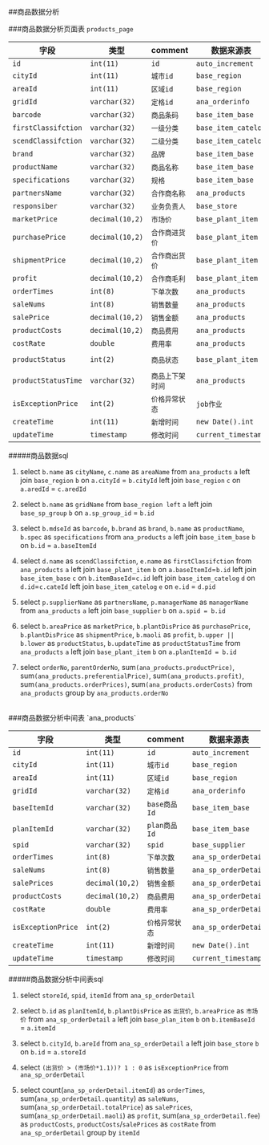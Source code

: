 ##商品数据分析

###商品数据分析页面表  `products_page`

字段  | 类型  |  comment | 数据来源表 | 获取方式
------------- | ------------- | ------------- | ------------- | -------------
`id`  |  `int(11)`  | `id` | `auto_increment`  | `auto_increment`
`cityId` |  `int(11)`   | `城市id` | `base_region`  | `base_region.name`
`areaId`  | `int(11)`  | `区域id`  | `base_region`  | `base_region.name`
`gridId`  | `varchar(32)`   | `定格id`  | `ana_orderinfo`  | `ana_orderinfo.gridName`
`barcode` |  `varchar(32)`   | `商品条码` | `base_item_base`  | `base_item_base.mdseId`
`firstClassifction`  | `varchar(32)`  | `一级分类`  | `base_item_catelog`  | `base_item_catelog.name`
`scendClassifction`  | `varchar(32)`   | `二级分类`  | `base_item_catelog`  | `base_item_catelog.name`
`brand` | `varchar(32)`   | `品牌`  | `base_item_base`  | `base_item_base.brand`
`productName` | `varchar(32)`   | `商品名称`  | `base_item_base`  | `base_item_base.name`
`specifications`  | `varchar(32)`   | `规格`  | `base_item_base`  | `base_item_base.spec`
`partnersName`  | `varchar(32)`   |`合作商名称`  | `ana_products`  | `ana_products.orderNo`
`responsiber`  | `varchar(32)`   | `业务负责人`  | `base_store`  | `base_store.storeId`
`marketPrice`  | `decimal(10,2)`   | `市场价`  | `base_plant_item`   | `areaPrice`
`purchasePrice`  | `decimal(10,2)`   | `合作商进货价`  | `base_plant_item`  | `plantDisPrice`
`shipmentPrice`  | `decimal(10,2)`   |`合作商出货价`  | `base_plant_item`  | `areaPrice`
`profit`  | `decimal(10,2)`   | `合作商毛利`  | `base_plant_item`  | `maoli`
`orderTimes`  | `int(8)`   | `下单次数`  | `ana_products`  | `sum(ana_products.id)`
`saleNums`  | `int(8)`  | `销售数量`  | `ana_products` | `sum(ana_products.saleNums)`
`salePrice`  | `decimal(10,2)`   | `销售金额`  | `ana_products`  | `sum(ana_products.salePrices)` 
`productCosts`  | `decimal(10,2)`   | `商品费用`  | `ana_products`  | `ana_products.fee` 
`costRate`  | `double`   | `费用率`  | `ana_products`  |  `productCosts/salePrice`
`productStatus`  | `int(2)`   | `商品状态`  | `base_plant_item`  | `base_plant_item.upper or lower`
`productStatusTime`  | `varchar(32)`   | `商品上下架时间`  | `ana_products`  | `ana_products.deliveryStatus`
`isExceptionPrice`  | `int(2)`   | `价格异常状态`  | `job作业`  | `batch job`
`createTime` | `int(11)`   | `新增时间`  | `new Date().int`  | `new Date().int`
`updateTime`  | `timestamp`   | `修改时间`  | `current_timestamp`  | `current_timestamp`

#####商品数据sql

1.  select  `b.name` as `cityName`, `c.name` as `areaName` from `ana_products` `a` left join `base_region` `b` on `a.cityId` =  `b.cityId` left join `base_region` `c` on `a.aredId` =  `c.aredId`

2.  select  `b.name` as `gridName` from `base_region left` `a` left join `base_sp_group` `b` on `a.sp_group_id` =  `b.id`

3.  select  `b.mdseId` as `barcode`, `b.brand` as `brand`, `b.name` as `productName`, `b.spec` as `specifications`  from `ana_products` `a` left join `base_item_base` `b` on `b.id` =  `a.baseItemId` 
 
4.  select `d.name` as `scendClassifction`, `e.name` as `firstClassifction` from `ana_products` `a` left join `base_plant_item` `b` on `a.baseItemId`=`b.id` left join `base_item_base` `c` on `b.itemBaseId`=`c.id` left join `base_item_catelog` `d` on `d.id`=`c.cateId` left join `base_item_catelog` `e` on `e.id` = `d.pid`

5.  select `p.supplierName` as `partnersName`, `p.managerName` as `managerName` from `ana_products` `a` left join `base_supplier` `b` on `a.spid = b.id` 

6.  select `b.areaPrice` as `marketPrice`, `b.plantDisPrice` as `purchasePrice`, `b.plantDisPrice` as `shipmentPrice`, `b.maoli` as `profit`, `b.upper || b.lower` as `productStatus`, `b.updateTime` as `productStatusTime` from `ana_products` `a` left join `base_plant_item` `b` on `a.planItemId = b.id` 

7.  select  `orderNo`, `parentOrderNo`, sum`(ana_products.productPrice)`, sum`(ana_products.preferentialPrice)`,  sum`(ana_products.profit)`, sum`(ana_products.orderPrices)`, sum`(ana_products.orderCosts)` from `ana_products` group by `ana_products.orderNo`

<br/>
###商品数据分析中间表  `ana_products`

字段  | 类型  |  comment | 数据来源表 | 获取方式
------------- | ------------- | ------------- | ------------- | -------------
`id`  |  `int(11)`  | `id` | `auto_increment`  | `auto_increment`
`cityId` |  `int(11)`   | `城市id` | `base_region`  | `base_region.name`
`areaId`  | `int(11)`  | `区域id`  | `base_region`  | `base_region.name`
`gridId`  | `varchar(32)`   | `定格id`  | `ana_orderinfo`  | `ana_orderinfo.gridName`
`baseItemId` |  `varchar(32)`   | `base商品Id` | `base_item_base`  | `base_item_base.mdseId`
`planItemId` |  `varchar(32)`   | `plan商品Id` | `base_item_base`  | `base_item_base.mdseId`
`spid` |  `varchar(32)`   | `spid` | `base_supplier`  | `base_item_base.mdseId`
`orderTimes`  | `int(8)`   | `下单次数`  | `ana_sp_orderDetail`  | `count(ana_sp_orderDetail.itemId)`
`saleNums`  | `int(8)`  | `销售数量`  | `ana_sp_orderDetail` | `sum(ana_sp_orderDetail.saleNums)`
`salePrices`  | `decimal(10,2)`   | `销售金额`  | `ana_sp_orderDetail`  | `sum(ana_sp_orderDetail.salePrices)` 
`productCosts`  | `decimal(10,2)`   | `商品费用`  | `ana_sp_orderDetail`  | `sum(ana_sp_orderDetail.fee)`
`costRate`  | `double`   | `费用率`  | `ana_sp_orderDetail`  |  `productCosts/salePrice`
`isExceptionPrice`  | `int(2)`   | `价格异常状态`  | `ana_sp_orderDetail`  | `itemId`
`createTime` | `int(11)`   | `新增时间`  | `new Date().int`  | `new Date().int`
`updateTime`  | `timestamp`   | `修改时间`  | `current_timestamp`  | `current_timestamp`

#####商品数据分析中间表sql

1.  select `storeId`, `spid`, `itemId` from `ana_sp_orderDetail`

2.  select  `b.id` as `planItemId`, `b.plantDisPrice` as `出货价`, `b.areaPrice` as `市场价` from `ana_sp_orderDetail` `a` left join `base_plan_item` `b` on `b.itemBaseId` =  `a.itemId` 

3.  select  `b.cityId`, `b.areId` from `ana_sp_orderDetail` `a` left join `base_store` `b` on `b.id` =  `a.storeId` 

4.  select `(出货价 > (市场价*1.1))? 1 : 0` as `isExceptionPrice` from `ana_sp_orderDetail`
  
5.  select  count(`ana_sp_orderDetail.itemId`) as `orderTimes`, sum(`ana_sp_orderDetail.quantity`) as `saleNums`,  sum(`ana_sp_orderDetail.totalPrice`) as `salePrices`, sum(`ana_sp_orderDetail.maoli`) as `profit`, sum(`ana_sp_orderDetail.fee`) as `productCosts`,  `productCosts`/`salePrices` as `costRate` from `ana_sp_orderDetail` group by `itemId`

